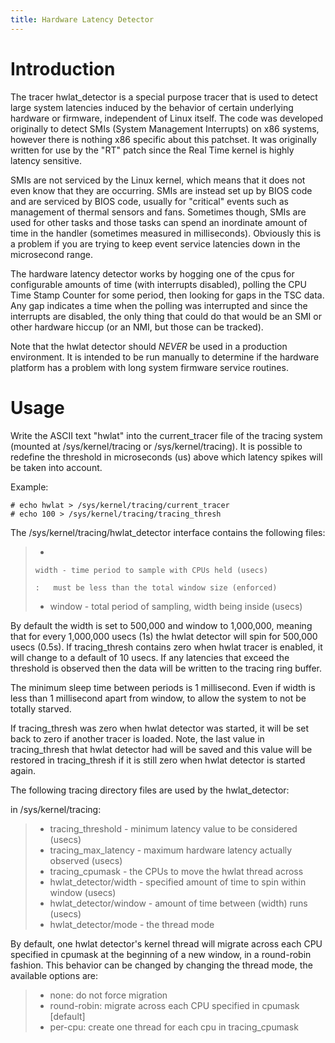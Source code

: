 ```yaml
---
title: Hardware Latency Detector
---
```


# Introduction

The tracer hwlat_detector is a special purpose tracer that is used to detect large system latencies induced by the behavior of certain underlying hardware or firmware, independent of Linux itself. The code was developed originally to detect SMIs (System Management Interrupts) on x86 systems, however there is nothing x86 specific about this patchset. It was originally written for use by the \"RT\" patch since the Real Time kernel is highly latency sensitive.

SMIs are not serviced by the Linux kernel, which means that it does not even know that they are occurring. SMIs are instead set up by BIOS code and are serviced by BIOS code, usually for \"critical\" events such as management of thermal sensors and fans. Sometimes though, SMIs are used for other tasks and those tasks can spend an inordinate amount of time in the handler (sometimes measured in milliseconds). Obviously this is a problem if you are trying to keep event service latencies down in the microsecond range.

The hardware latency detector works by hogging one of the cpus for configurable amounts of time (with interrupts disabled), polling the CPU Time Stamp Counter for some period, then looking for gaps in the TSC data. Any gap indicates a time when the polling was interrupted and since the interrupts are disabled, the only thing that could do that would be an SMI or other hardware hiccup (or an NMI, but those can be tracked).

Note that the hwlat detector should *NEVER* be used in a production environment. It is intended to be run manually to determine if the hardware platform has a problem with long system firmware service routines.

# Usage

Write the ASCII text \"hwlat\" into the current_tracer file of the tracing system (mounted at /sys/kernel/tracing or /sys/kernel/tracing). It is possible to redefine the threshold in microseconds (us) above which latency spikes will be taken into account.

Example:

    # echo hwlat > /sys/kernel/tracing/current_tracer
    # echo 100 > /sys/kernel/tracing/tracing_thresh

The /sys/kernel/tracing/hwlat_detector interface contains the following files:

> -   
>
>     width - time period to sample with CPUs held (usecs)
>
>     :   must be less than the total window size (enforced)
>
> -   window - total period of sampling, width being inside (usecs)

By default the width is set to 500,000 and window to 1,000,000, meaning that for every 1,000,000 usecs (1s) the hwlat detector will spin for 500,000 usecs (0.5s). If tracing_thresh contains zero when hwlat tracer is enabled, it will change to a default of 10 usecs. If any latencies that exceed the threshold is observed then the data will be written to the tracing ring buffer.

The minimum sleep time between periods is 1 millisecond. Even if width is less than 1 millisecond apart from window, to allow the system to not be totally starved.

If tracing_thresh was zero when hwlat detector was started, it will be set back to zero if another tracer is loaded. Note, the last value in tracing_thresh that hwlat detector had will be saved and this value will be restored in tracing_thresh if it is still zero when hwlat detector is started again.

The following tracing directory files are used by the hwlat_detector:

in /sys/kernel/tracing:

> -   tracing_threshold - minimum latency value to be considered (usecs)
> -   tracing_max_latency - maximum hardware latency actually observed (usecs)
> -   tracing_cpumask - the CPUs to move the hwlat thread across
> -   hwlat_detector/width - specified amount of time to spin within window (usecs)
> -   hwlat_detector/window - amount of time between (width) runs (usecs)
> -   hwlat_detector/mode - the thread mode

By default, one hwlat detector\'s kernel thread will migrate across each CPU specified in cpumask at the beginning of a new window, in a round-robin fashion. This behavior can be changed by changing the thread mode, the available options are:

> -   none: do not force migration
> -   round-robin: migrate across each CPU specified in cpumask \[default\]
> -   per-cpu: create one thread for each cpu in tracing_cpumask
